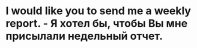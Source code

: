 # I would like you to send me a weekly report. - Я хотел бы, чтобы Вы мне присылали недельный отчет.
